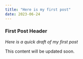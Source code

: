 ```yaml
---
title: "Here is my first post"
date: 2023-06-24
---
```

### First Post Header
_Here is a quick draft of my first post_

This content will be updated soon.
